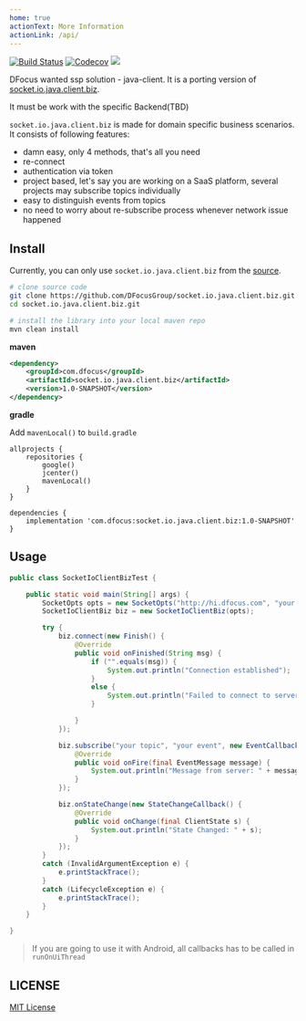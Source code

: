 ```yaml
---
home: true
actionText: More Information
actionLink: /api/
---
```


[![Build Status](https://travis-ci.org/DFocusGroup/socket.io.java.client.biz.png?branch=master)](https://travis-ci.org/DFocusGroup/socket.io.java.client.biz)
[![Codecov](https://codecov.io/gh/DFocusGroup/socket.io.java.client.biz/branch/master/graph/badge.svg)](https://codecov.io/gh/DFocusGroup/socket.io.java.client.biz/branch/master)
![][license-url]

DFocus wanted ssp solution - java-client. It is a porting version of [socket.io.java.client.biz](https://github.com/DFocusGroup/socket.io.java.client.biz).

It must be work with the specific Backend(TBD)

`socket.io.java.client.biz` is made for domain specific business scenarios. It consists of following features:

- damn easy, only 4 methods, that's all you need
- re-connect
- authentication via token
- project based, let's say you are working on a SaaS platform, several projects may subscribe topics individually
- easy to distinguish events from topics
- no need to worry about re-subscribe process whenever network issue happened

## Install

Currently, you can only use `socket.io.java.client.biz` from the [source](https://github.com/DFocusGroup/socket.io.java.client.biz).

```bash
# clone source code
git clone https://github.com/DFocusGroup/socket.io.java.client.biz.git
cd socket.io.java.client.biz.git

# install the library into your local maven repo
mvn clean install
```

**maven**

```xml
<dependency>
    <groupId>com.dfocus</groupId>
    <artifactId>socket.io.java.client.biz</artifactId>
    <version>1.0-SNAPSHOT</version>
</dependency>
```

**gradle**

Add `mavenLocal()` to `build.gradle`

```
allprojects {
    repositories {
        google()
        jcenter()
        mavenLocal()
    }
}
```

```
dependencies {
    implementation 'com.dfocus:socket.io.java.client.biz:1.0-SNAPSHOT'
}
```

## Usage

```java
public class SocketIoClientBizTest {

	public static void main(String[] args) {
		SocketOpts opts = new SocketOpts("http://hi.dfocus.com", "your projectId", "your token");
		SocketIoClientBiz biz = new SocketIoClientBiz(opts);

		try {
			biz.connect(new Finish() {
				@Override
				public void onFinished(String msg) {
					if ("".equals(msg)) {
						System.out.println("Connection established");
					}
					else {
						System.out.println("Failed to connect to server: " + msg);
					}

				}
			});

			biz.subscribe("your topic", "your event", new EventCallback() {
				@Override
				public void onFire(final EventMessage message) {
					System.out.println("Message from server: " + message.getPayload());
				}
			});

			biz.onStateChange(new StateChangeCallback() {
				@Override
				public void onChange(final ClientState s) {
					System.out.println("State Changed: " + s);
				}
			});
		}
		catch (InvalidArgumentException e) {
			e.printStackTrace();
		}
		catch (LifecycleException e) {
			e.printStackTrace();
		}
	}

}
```

> If you are going to use it with Android, all callbacks has to be called in `runOnUiThread`

## LICENSE

[MIT License](https://raw.githubusercontent.com/DFocusGroup/socket.io.java.client.biz/master/LICENSE)

[license-url]: https://img.shields.io/github/license/DFocusGroup/socket.io.java.client.biz
